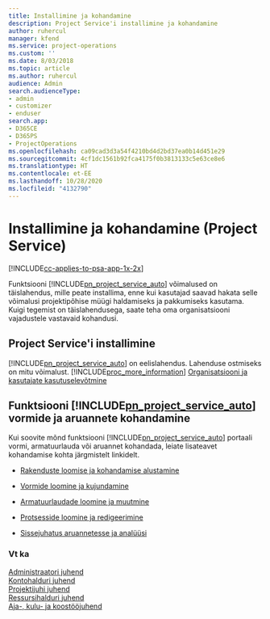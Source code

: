 ```yaml
---
title: Installimine ja kohandamine
description: Project Service'i installimine ja kohandamine
author: ruhercul
manager: kfend
ms.service: project-operations
ms.custom: ''
ms.date: 8/03/2018
ms.topic: article
ms.author: ruhercul
audience: Admin
search.audienceType:
- admin
- customizer
- enduser
search.app:
- D365CE
- D365PS
- ProjectOperations
ms.openlocfilehash: ca09cad3d3a54f4210bd4d2bd37ea0b14d451e29
ms.sourcegitcommit: 4cf1dc1561b92fca4175f0b3813133c5e63ce8e6
ms.translationtype: HT
ms.contentlocale: et-EE
ms.lasthandoff: 10/28/2020
ms.locfileid: "4132790"
---
```

# <a name="install-and-customize-project-service"></a>Installimine ja kohandamine (Project Service)

[!INCLUDE[cc-applies-to-psa-app-1x-2x](../includes/cc-applies-to-psa-app-1x-2x.md)]

Funktsiooni [!INCLUDE[pn_project_service_auto](../includes/pn-project-service-auto.md)] võimalused on täislahendus, mille peate installima, enne kui kasutajad saavad hakata selle võimalusi projektipõhise müügi haldamiseks ja pakkumiseks kasutama. Kuigi tegemist on täislahendusega, saate teha oma organisatsiooni vajadustele vastavaid kohandusi.  
<!-- TODO: I expect to find the information on how to get and install this here. Please find that and add it here. Same for Project Service.--> 
  
## <a name="install-project-service"></a>Project Service'i installimine  
 [!INCLUDE[pn_project_service_auto](../includes/pn-project-service-auto.md)] on eelislahendus. Lahenduse ostmiseks on mitu võimalust. [!INCLUDE[proc_more_information](../includes/proc-more-information.md)] [Organisatsiooni ja kasutajate kasutuselevõtmine](https://docs.microsoft.com/dynamics365/customerengagement/on-premises/admin/onboard-your-organization-and-users-to-dynamics-365-online)  
  
## <a name="customize-pn_project_service_auto-forms-and-reports"></a>Funktsiooni [!INCLUDE[pn_project_service_auto](../includes/pn-project-service-auto.md)] vormide ja aruannete kohandamine  
 Kui soovite mõnd funktsiooni [!INCLUDE[pn_project_service_auto](../includes/pn-project-service-auto.md)] portaali vormi, armatuurlauda või aruannet kohandada, leiate lisateavet  kohandamise kohta järgmistelt linkidelt.  
  
- [Rakenduste loomise ja kohandamise alustamine](https://docs.microsoft.com/dynamics365/customerengagement/on-premises/customize/getting-started-customization)  
  
- [Vormide loomine ja kujundamine](https://docs.microsoft.com/dynamics365/customerengagement/on-premises/customize/create-design-forms)  
  
- [Armatuurlaudade loomine ja muutmine](https://docs.microsoft.com/dynamics365/customerengagement/on-premises/customize/create-edit-dashboards)  
  
- [Protsesside loomine ja redigeerimine](https://docs.microsoft.com/dynamics365/customerengagement/on-premises/customize/guide-staff-through-common-tasks-processes)  
  
- [Sissejuhatus aruannetesse ja analüüsi](https://docs.microsoft.com/dynamics365/customerengagement/on-premises/analytics/reporting-analytics-with-dynamics-365)  
  
### <a name="see-also"></a>Vt ka  
 [Administraatori juhend](../psa/admin-guide.md)   
 [Kontohalduri juhend](../psa/account-manager-guide.md)   
 [Projektijuhi juhend](../psa/project-manager-guide.md)   
 [Ressursihalduri juhend](../psa/resource-manager-guide.md)   
 [Aja-, kulu- ja koostööjuhend](../psa/time-expense-collaboration-guide.md)
